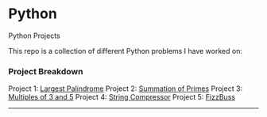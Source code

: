 # Python
Python Projects


This repo is a collection of different Python problems I have worked on:


### Project Breakdown

Project 1: [Largest Palindrome][1-1A]
Project 2: [Summation of Primes][1-1B]
Project 3: [Multiples of 3 and 5][1-1C]
Project 4: [String Compressor][1-1D]
Project 5: [FizzBuss][1-1E]


[1-1A]:  ./Python_Projects/Largest_Palindrome.ipynb
[1-1B]:  ./Python_Projects/Summation_of_Primes.ipynb
[1-1C]:  ./Python_Projects/Multiples_of_3_and_5.ipynb
[1-1D]:  ./Python_Projects/String_Compressor.ipynb
[1-1E]:  ./Python_Projects/FizzBuzz.ipynb

---
